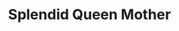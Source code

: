 ---
title: "Splendid Queen Mother"
url: /accra/splendid-queen-mother-new-town-road/
shop: Kleidung
---